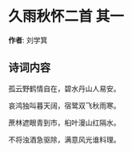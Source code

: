 # 久雨秋怀二首  其一

**作者**: 刘学箕

## 诗词内容

孤云野鹤情自在，碧水丹山人易安。

哀鸿独叫暮天阔，宿鹭双飞秋雨寒。

蔗林遮眼青到市，桕叶漫山红隔水。

不将浊酒急驱除，满意风光谁料理。

